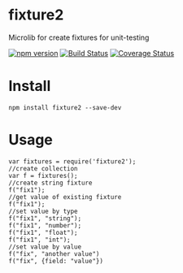 # fixture2
Microlib for create fixtures for unit-testing

[![npm version](https://badge.fury.io/js/fixture2.svg)](https://badge.fury.io/js/fixture2)
[![Build Status](https://travis-ci.org/arvitaly/fixture2.svg?branch=master)](https://travis-ci.org/arvitaly/fixture2)
[![Coverage Status](https://coveralls.io/repos/github/arvitaly/fixture2/badge.svg?branch=master)](https://coveralls.io/github/arvitaly/fixture2?branch=master)

# Install

    npm install fixture2 --save-dev

# Usage

    var fixtures = require('fixture2');
    //create collection
    var f = fixtures();
    //create string fixture
    f("fix1");
    //get value of existing fixture
    f("fix1");
    //set value by type
    f("fix1", "string");
    f("fix1", "number");
    f("fix1", "float");
    f("fix1", "int");
    //set value by value
    f("fix", "another value")
    f("fix", {field: "value"})